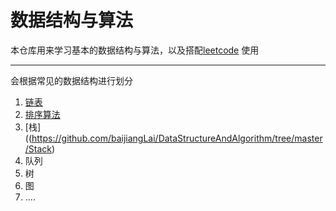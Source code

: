 # 数据结构与算法
本仓库用来学习基本的数据结构与算法，以及搭配[leetcode](https://leetcode.com/)
使用

-----
会根据常见的数据结构进行划分
1. [链表](https://github.com/baijiangLai/DataStructureAndAlgorithm/tree/master/LinkedList)
3. [排序算法](https://github.com/baijiangLai/DataStructureAndAlgorithm/tree/master/Sort)
2. [栈]((https://github.com/baijiangLai/DataStructureAndAlgorithm/tree/master/Stack)
4. 队列
3. 树
4. 图
5. ....